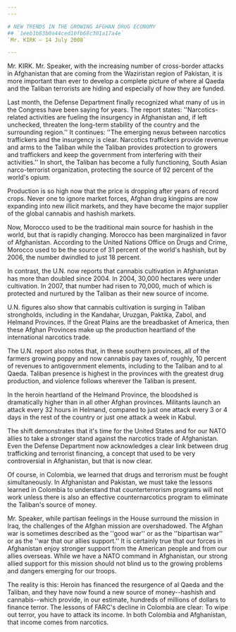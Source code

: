 ```yaml
---
---

# NEW TRENDS IN THE GROWING AFGHAN DRUG ECONOMY
## `1eeb1b83b0a44ced10fb68c301a17a4e`
`Mr. KIRK — 14 July 2008`

---
```



Mr. KIRK. Mr. Speaker, with the increasing number of cross-border 
attacks in Afghanistan that are coming from the Waziristan region of 
Pakistan, it is more important than ever to develop a complete picture 
of where al Qaeda and the Taliban terrorists are hiding and especially 
of how they are funded.

Last month, the Defense Department finally recognized what many of us 
in the Congress have been saying for years. The report states: 
''Narcotics-related activities are fueling the insurgency in 
Afghanistan and, if left unchecked, threaten the long-term stability of 
the country and the surrounding region.'' It continues: ''The emerging 
nexus between narcotics traffickers and the insurgency is clear. 
Narcotics traffickers provide revenue and arms to the Taliban while the 
Taliban provides protection to growers and traffickers and keep the 
government from interfering with their activities.'' In short, the 
Taliban has become a fully functioning, South Asian narco-terrorist 
organization, protecting the source of 92 percent of the world's opium.

Production is so high now that the price is dropping after years of 
record crops. Never one to ignore market forces, Afghan drug kingpins 
are now expanding into new illicit markets, and they have become the 
major supplier of the global cannabis and hashish markets.

Now, Morocco used to be the traditional main source for hashish in 
the world, but that is rapidly changing. Morocco has been marginalized 
in favor of Afghanistan. According to the United Nations Office on 
Drugs and Crime, Morocco used to be the source of 31 percent of the 
world's hashish, but by 2006, the number dwindled to just 18 percent.

In contrast, the U.N. now reports that cannabis cultivation in 
Afghanistan has more than doubled since 2004. In 2004, 30,000 hectares 
were under cultivation. In 2007, that number had risen to 70,000, much 
of which is protected and nurtured by the Taliban as their new source 
of income.

U.N. figures also show that cannabis cultivation is surging in 
Taliban strongholds, including in the Kandahar, Uruzgan, Paktika, 
Zabol, and Helmand Provinces. If the Great Plains are the breadbasket 
of America, then these Afghan Provinces make up the production 
heartland of the international narcotics trade.

The U.N. report also notes that, in these southern provinces, all of 
the farmers growing poppy and now cannabis pay taxes of, roughly, 10 
percent of revenues to antigovernment elements, including to the 
Taliban and to al Qaeda. Taliban presence is highest in the provinces 
with the greatest drug production, and violence follows wherever the 
Taliban is present.

In the heroin heartland of the Helmand Province, the bloodshed is 
dramatically higher than in all other Afghan provinces. Militants 
launch an attack every 32 hours in Helmand, compared to just one attack 
every 3 or 4 days in the rest of the country or just one attack a week 
in Kabul.

The shift demonstrates that it's time for the United States and for 
our NATO allies to take a stronger stand against the narcotics trade of 
Afghanistan. Even the Defense Department now acknowledges a clear link 
between drug trafficking and terrorist financing, a concept that used 
to be very controversial in Afghanistan, but that is now clear.

Of course, in Colombia, we learned that drugs and terrorism must be 
fought simultaneously. In Afghanistan and Pakistan, we must take the 
lessons learned in Colombia to understand that counterterrorism 
programs will not work unless there is also an effective 
counternarcotics program to eliminate the Taliban's source of money.

Mr. Speaker, while partisan feelings in the House surround the 
mission in Iraq, the challenges of the Afghan mission are overshadowed. 
The Afghan war is sometimes described as the ''good war'' or as the 
''bipartisan war'' or as the ''war that our allies support.'' It is 
certainly true that our forces in Afghanistan enjoy stronger support 
from the American people and from our allies overseas. While we have a 
NATO command in Afghanistan, our strong allied support for this mission 
should not blind us to the growing problems and dangers emerging for 
our troops.

The reality is this: Heroin has financed the resurgence of al Qaeda 
and the Taliban, and they have now found a new source of money--hashish 
and cannabis--which provide, in our estimate, hundreds of millions of 
dollars to finance terror. The lessons of FARC's decline in Colombia 
are clear: To wipe out terror, you have to attack its income. In both 
Colombia and Afghanistan, that income comes from narcotics.
